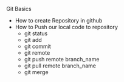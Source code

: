 Git Basics

- How to create Repository in github
- How to Push our local code to repository
  - git status
  - git add
  - git commit
  - git remote
  - git push remote branch_name
  - git pull remote branch_name
  - git merge
